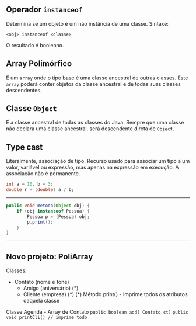## Operador `instanceof`

Determina se um objeto é um não instância de uma classe.
Sintaxe:

`<obj> instanceof <classe>`

O resultado é booleano.

## Array Polimórfico

É um `array` onde o tipo base é uma classe ancestral de outras classes. Este `array` poderá conter objetos da classe ancestral e de todas suas classes descendentes.

## Classe `Object`

É a classe ancestral de todas as classes do Java.
Sempre que uma classe não declara uma classe ancestral, será descendente direta de `Object`.

## Type cast

Literalmente, associação de tipo.
Recurso usado para associar um tipo a um valor, variável ou expressão, mas apenas na expressão em execução. A associação não é permanente.

```java
int a = 10, b = 3;
double r = (double) a / b;
```
---
```java
public void metodo(Object obj) {
	if (obj instanceof Pessoa) {
		Pessoa p = (Pessoa) obj;
		p.print();
	}
}
```

---

## Novo projeto: PoliArray
Classes:
- Contato (nome e fone)
	- Amigo (aniversário) (\*)
	- Cliente (empresa) (\*)
(\*) Método print() - Imprime todos os atributos daquela classe

Classe Agenda
	- Array de Contato
	`public boolean add( Contato ct)`
	`public void printCli() // imprime todo`
<!--stackedit_data:
eyJoaXN0b3J5IjpbLTc5MjcwODMzNCwxMzgyMDkyMDU1LC0yNj
c3NDc4MTksLTExNjM0ODM1OTEsMzA5MTE5MTg2LDM1MjM3NDI0
Niw5NTMyMzg2NDMsLTE3MzI2ODMzOTUsNzMwOTk4MTE2XX0=
-->